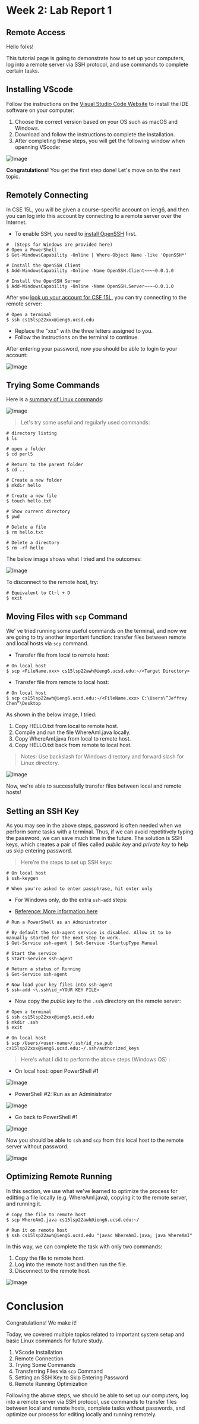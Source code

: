 # Week 2: Lab Report 1

## Remote Access

Hello folks!

This tutorial page is going to demonstrate how to set up your computers, log into a remote server via SSH protocol, and use commands to complete certain tasks.

## Installing VScode

Follow the instructions on the [Visual Studio Code Website](https://code.visualstudio.com/) to install the IDE software on your computer:

1. Choose the correct version based on your OS such as macOS and Windows.
2. Download and follow the instructions to complete the installation.
3. After completing these steps, you will get the following window when openning VScode:

![Image](Picture1.png)

**Congratulations!** You get the first step done! Let's move on to the next topic.

## Remotely Connecting

In CSE 15L, you will be given a course-specific account on ieng6, and then you can log into this account by connecting to a remote server over the Internet.

* To enable SSH, you need to [install OpenSSH](https://docs.microsoft.com/en-us/windows-server/administration/openssh/openssh_install_firstuse) first.

```
#  (Steps for Windows are provided here)
# Open a PowerShell
$ Get-WindowsCapability -Online | Where-Object Name -like 'OpenSSH*'

# Install the OpenSSH Client
$ Add-WindowsCapability -Online -Name OpenSSH.Client~~~~0.0.1.0

# Install the OpenSSH Server
$ Add-WindowsCapability -Online -Name OpenSSH.Server~~~~0.0.1.0
```

After you [look up your account for CSE 15L](https://sdacs.ucsd.edu/~icc/index.php), you can try connecting to the remote server:

```
# Open a terminal
$ ssh cs15lsp22xxx@ieng6.ucsd.edu
```
* Replace the "xxx" with the three letters assigned to you.
* Follow the instructions on the terminal to continue.

After entering your password, now you should be able to login to your account:

![Image](Picture2.png)

## Trying Some Commands
Here is a [summary of Linux commands](https://files.fosswire.com/2007/08/fwunixref.pdf):

![Image](Picture3.png)

> Let's try some useful and regularly used commands:

```
# directory listing
$ ls

# open a folder
$ cd perl5

# Return to the parent folder
$ cd ..

# Create a new folder
$ mkdir hello

# Create a new file
$ touch hello.txt

# Show current directory
$ pwd

# Delete a file
$ rm hello.txt

# Delete a directory
$ rm -rf hello
```

The below image shows what I tried and the outcomes:

![Image](Picture4.png)

To disconnect to the remote host, try:
```
# Equivalent to Ctrl + D
$ exit
```

## Moving Files with `scp` Command
We' ve tried running some useful commands on the terminal, and now we are going to try another important function: transfer files between remote and local hosts via `scp` command.

* Transfer file from local to remote host:
```
# On local host
$ scp <FileName.xxx> cs15lsp22awh@ieng6.ucsd.edu:~/<Target Directory>
```

* Transfer file from remote to local host:
```
# On local host
$ scp cs15lsp22awh@ieng6.ucsd.edu:~/<FileName.xxx> C:\Users\”Jeffrey Chen”\Desktop
```

As shown in the below image, I tried:
1. Copy HELLO.txt from local to remote host.
2. Compile and run the file WhereAmI.java locally.
3. Copy WhereAmI.java from local to remote host.
4. Copy HELLO.txt back from remote to local host.
> Notes: Use backslash for Windows directory and forward slash for Linux directory.

![Image](Picture5.png)

Now, we're able to successfully transfer files between local and remote hosts!

## Setting an SSH Key
As you may see in the above steps, password is often needed when we perform some tasks with a terminal. Thus, if we can avoid repetitively typing the password, we can save much time in the future. The solution is SSH keys, which creates a pair of files called *public key* and *private key* to help us skip entering password.

> Here're the steps to set up SSH keys:

```
# On local host
$ ssh-keygen

# When you're asked to enter passphrase, hit enter only
```

* For Windows only, do the extra `ssh-add` steps:

* [Reference: More information here](https://docs.microsoft.com/en-us/windows-server/administration/openssh/openssh_keymanagement#user-key-generation)

```
# Run a PowerShell as an Administrator

# By default the ssh-agent service is disabled. Allow it to be manually started for the next step to work.
$ Get-Service ssh-agent | Set-Service -StartupType Manual

# Start the service
$ Start-Service ssh-agent

# Return a status of Running
$ Get-Service ssh-agent

# Now load your key files into ssh-agent
$ ssh-add ~\.ssh\id_<YOUR KEY FILE>
```

* Now copy the *public key* to the `.ssh` directory on the remote server:

```
# Open a terminal
$ ssh cs15lsp22xxx@ieng6.ucsd.edu
$ mkdir .ssh
$ exit

# On local host
$ scp /Users/<user-name>/.ssh/id_rsa.pub cs15lsp22xxx@ieng6.ucsd.edu:~/.ssh/authorized_keys
```

> Here's what I did to perform the above steps (Windows OS) :

* On local host: open PowerShell #1

![Image](Picture6.png)

* PowerShell #2: Run as an Administrator

![Image](Picture7.png)

* Go back to PowerShell #1

![Image](Picture8.png)

Now you should be able to `ssh` and `scp` from this local host to the remote server without password.

![Image](Picture9.png)

## Optimizing Remote Running
In this section, we use what we've learned to optimize the process for editting a file locally (e.g. WhereAmI.java), copying it to the remote server, and running it.

```
# Copy the file to remote host
$ scp WhereAmI.java cs15lsp22awh@ieng6.ucsd.edu:~/

# Run it on remote host
$ ssh cs15lsp22awh@ieng6.ucsd.edu "javac WhereAmI.java; java WhereAmI"
```

In this way, we can complete the task with only two commands:
1. Copy the file to remote host.
2. Log into the remote host and then run the file.
3. Disconnect to the remote host.

![Image](Picture10.png)

# Conclusion

Congratulations! We make it!

Today, we covered multiple topics related to important system setup and basic Linux commands for future study.

1) VScode Installation
2) Remote Connection
3) Trying Some Commands
4) Transferring Files via `scp` Command
5) Setting an SSH Key to Skip Entering Password
6) Remote Running Optimization

Following the above steps, we should be able to set up our computers, log into a remote server via SSH protocol, use commands to transfer files between local and remote hosts, complete tasks without passwords, and optimize our process for editing locally and running remotely.
